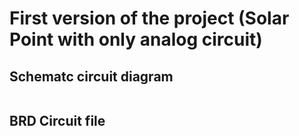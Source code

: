 # First version of the project (Solar Point with only analog circuit)
## Schematc circuit diagram
<img src="">

## BRD Circuit file
<img src="">
